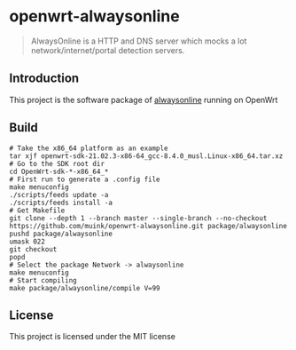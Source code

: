 openwrt-alwaysonline
====================

> AlwaysOnline is a HTTP and DNS server which mocks a lot network/internet/portal detection servers.

## Introduction
This project is the software package of [alwaysonline][] running on OpenWrt

## Build

```shell
# Take the x86_64 platform as an example
tar xjf openwrt-sdk-21.02.3-x86-64_gcc-8.4.0_musl.Linux-x86_64.tar.xz
# Go to the SDK root dir
cd OpenWrt-sdk-*-x86_64_*
# First run to generate a .config file
make menuconfig
./scripts/feeds update -a
./scripts/feeds install -a
# Get Makefile
git clone --depth 1 --branch master --single-branch --no-checkout https://github.com/muink/openwrt-alwaysonline.git package/alwaysonline
pushd package/alwaysonline
umask 022
git checkout
popd
# Select the package Network -> alwaysonline
make menuconfig
# Start compiling
make package/alwaysonline/compile V=99
```

## License
This project is licensed under the MIT license

  [alwaysonline]: https://github.com/Jamesits/alwaysonline
